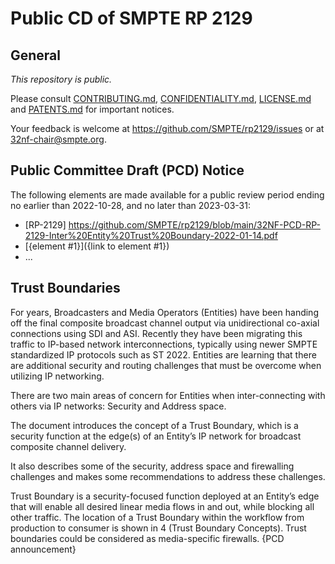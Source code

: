 # Public CD of SMPTE RP 2129

## General

_This repository is *public*._

Please consult [CONTRIBUTING.md](./CONTRIBUTING.md), [CONFIDENTIALITY.md](./CONFIDENTIALITY.md), [LICENSE.md](./LICENSE.md) and
[PATENTS.md](./PATENTS.md) for important notices.

Your feedback is welcome at https://github.com/SMPTE/rp2129/issues or at [32nf-chair@smpte.org](mailto:32nf-chair@smpte.org).

## Public Committee Draft (PCD) Notice

The following elements are made available for a public review period ending no earlier than 2022-10-28, and no later than 2023-03-31:

* [RP-2129] https://github.com/SMPTE/rp2129/blob/main/32NF-PCD-RP-2129-Inter%20Entity%20Trust%20Boundary-2022-01-14.pdf
* [{element #1}]({link to element #1})
* ...

## Trust Boundaries

For years, Broadcasters and Media Operators (Entities) have been handing off the final composite broadcast channel output via unidirectional co-axial connections using SDI and ASI. Recently they have been migrating this traffic to IP-based network interconnections, typically using newer SMPTE standardized IP protocols such as ST 2022. Entities are learning that there are additional security and routing challenges that must be overcome when utilizing IP networking.  

There are two main areas of concern for Entities  when inter-connecting with others via IP networks: Security and Address space.   

The document introduces the concept of a Trust Boundary, which is a security function at the edge(s) of an Entity’s IP network for broadcast composite channel delivery. 

It also describes some of the security, address space and firewalling challenges and makes some recommendations to address these challenges. 

 

Trust Boundary is a security-focused function deployed at an Entity’s edge that will enable all desired linear media flows in and out, while blocking all other traffic. The location of a Trust Boundary within the workflow from production to consumer is shown in 4 (Trust Boundary Concepts).  Trust boundaries could be considered as media-specific firewalls.  {PCD announcement}
